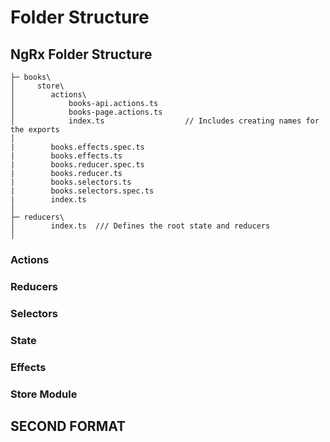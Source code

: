 # Folder Structure

## NgRx Folder Structure



```text
├─ books\
│     store\
│        actions\
│            books-api.actions.ts
│            books-page.actions.ts
│            index.ts                  // Includes creating names for the exports
│        
|        books.effects.spec.ts 
|        books.effects.ts 
|        books.reducer.spec.ts 
|        books.reducer.ts 
|        books.selectors.ts 
|        books.selectors.spec.ts 
|        index.ts 
│     
├─ reducers\
│        index.ts  /// Defines the root state and reducers
│ 
```

### Actions

### Reducers

### Selectors

### State

### Effects

### Store Module

### 

### 

## SECOND FORMAT

